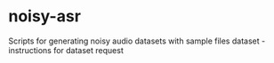# noisy-asr
Scripts for generating noisy audio datasets with sample files
dataset - instructions for dataset request
